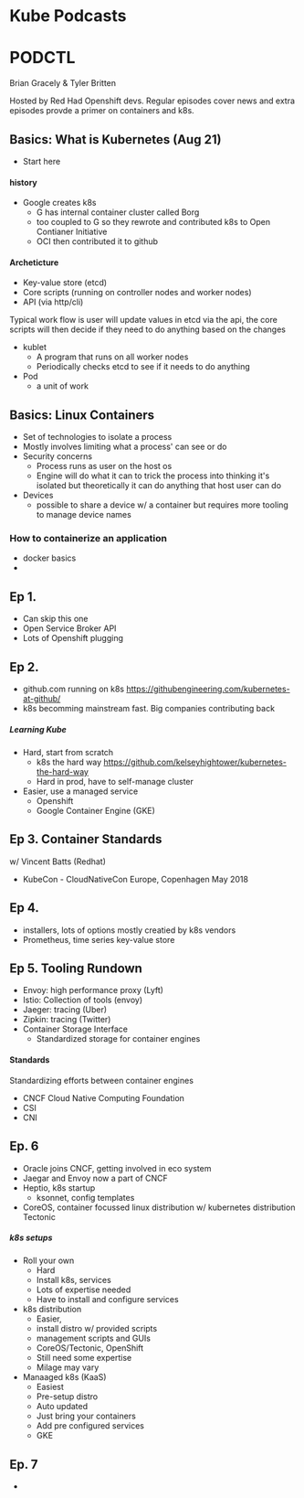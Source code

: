# Kube Podcasts

# PODCTL
Brian Gracely & Tyler Britten

Hosted by Red Had Openshift devs. Regular episodes cover news and extra episodes provde a primer on containers and k8s.

## Basics: What is Kubernetes (Aug 21)
- Start here
#### history
- Google creates k8s
    - G has internal container cluster called Borg
    - too coupled to G so they rewrote and contributed k8s to Open Contianer Initiative
    - OCI then contributed it to github
#### Archeticture
- Key-value store (etcd)
- Core scripts (running on controller nodes and worker nodes)
- API (via http/cli)

Typical work flow is user will update values in etcd via the api, the core scripts will then decide if they need to do anything based on the changes

- kublet
    - A program that runs on all worker nodes
    - Periodically checks etcd to see if it needs to do anything
- Pod
    - a unit of work

## Basics: Linux Containers
- Set of technologies to isolate a process
- Mostly involves limiting what a process' can see or do
- Security concerns
    - Process runs as user on the host os 
    - Engine will do what it can to trick the process into thinking it's isolated but theoretically it can do anything that host user can do
- Devices 
    - possible to share a device w/ a container but requires more tooling to manage device names

### How to containerize an application
- docker basics
- 

## Ep 1.
- Can skip this one
- Open Service Broker API
- Lots of Openshift plugging

## Ep 2.
- github.com running on k8s https://githubengineering.com/kubernetes-at-github/
- k8s becomming mainstream fast. Big companies contributing back
##### Learning Kube
- Hard, start from scratch
    - k8s the hard way  https://github.com/kelseyhightower/kubernetes-the-hard-way
    - Hard in prod, have to self-manage cluster
- Easier, use a managed service 
    - Openshift 
    - Google Container Engine (GKE)

## Ep 3. Container Standards
w/ Vincent Batts (Redhat)
- KubeCon - CloudNativeCon Europe, Copenhagen May 2018

## Ep 4.
- installers, lots of options mostly creatied by k8s vendors
- Prometheus, time series key-value store

## Ep 5. Tooling Rundown
- Envoy: high performance proxy (Lyft)
- Istio: Collection of tools (envoy)
- Jaeger: tracing (Uber)
- Zipkin: tracing (Twitter)
- Container Storage Interface
    - Standardized storage for container engines

#### Standards
Standardizing efforts between container engines
- CNCF Cloud Native Computing Foundation
- CSI
- CNI 

## Ep. 6
- Oracle joins CNCF, getting involved in eco system
- Jaegar and Envoy now a part of CNCF
- Heptio, k8s startup
    - ksonnet, config templates
- CoreOS, container focussed linux distribution w/ kubernetes distribution Tectonic 
    
##### k8s setups
- Roll your own
    - Hard 
    - Install k8s, services
    - Lots of expertise needed
    - Have to install and configure services
- k8s distribution
    - Easier, 
    - install distro w/ provided scripts
    - management scripts and GUIs
    - CoreOS/Tectonic, OpenShift
    - Still need some expertise
    - Milage may vary
- Manaaged k8s (KaaS) 
    - Easiest
    - Pre-setup distro
    - Auto updated
    - Just bring your containers
    - Add pre configured services
    - GKE

## Ep. 7
- 